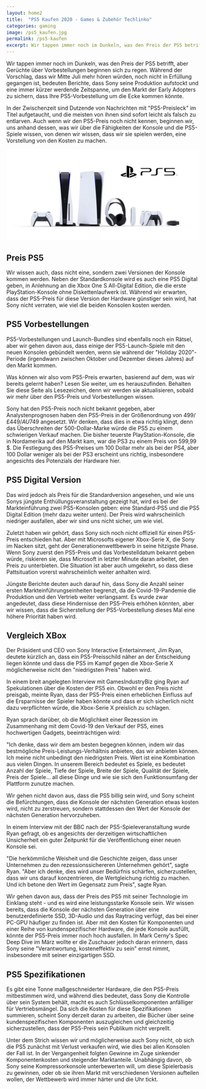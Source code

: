 ```yaml
---
layout: home2
title:  "PS5 Kaufen 2020 - Games & Zubehör Techlinko"
categories: gaming
image: /ps5_kaufen.jpg
permalink: /ps5-kaufen
excerpt: Wir tappen immer noch im Dunkeln, was den Preis der PS5 betrifft, aber Gerüchte über Vorbestellungen beginnen sich zu regen. Während der Vorschlag, dass wir Mitte Juli mehr hören würden, noch nicht in Erfüllung gegangen ist.
---
```


Wir tappen immer noch im Dunkeln, was den Preis der PS5 betrifft, aber Gerüchte über Vorbestellungen beginnen sich zu regen. Während der Vorschlag, dass wir Mitte Juli mehr hören würden, noch nicht in Erfüllung gegangen ist, bedeuten Berichte, dass Sony seine Produktion aufstockt und eine immer kürzer werdende Zeitspanne, um den Markt der Early Adopters zu sichern, dass Ihre PS5-Vorbestellung um die Ecke kommen könnte. 

In der Zwischenzeit sind Dutzende von Nachrichten mit "PS5-Preisleck" im Titel aufgetaucht, und die meisten von ihnen sind sofort leicht als falsch zu entlarven. Auch wenn wir den PS5-Preis noch nicht kennen, beginnen wir, uns anhand dessen, was wir über die Fähigkeiten der Konsole und die PS5-Spiele wissen, von denen wir wissen, dass wir sie spielen werden, eine Vorstellung von den Kosten zu machen.

<img src="/ps5_kaufen.jpg" alt="ps5 kaufen">

## Preis PS5    

Wir wissen auch, dass nicht eine, sondern zwei Versionen der Konsole kommen werden. Neben der Standardkonsole wird es auch eine PS5 Digital geben, in Anlehnung an die Xbox One S All-Digital Edition, die die erste PlayStation-Konsole ohne Diskettenlaufwerk ist. Während wir erwarten, dass der PS5-Preis für diese Version der Hardware günstiger sein wird, hat Sony nicht verraten, wie viel die beiden Konsolen kosten werden.

## PS5 Vorbestellungen

PS5-Vorbestellungen und Launch-Bundles sind ebenfalls noch ein Rätsel, aber wir gehen davon aus, dass einige der PS5-Launch-Spiele mit den neuen Konsolen gebündelt werden, wenn sie während der "Holiday 2020"-Periode (irgendwann zwischen Oktober und Dezember dieses Jahres) auf den Markt kommen. 

Was können wir also vom PS5-Preis erwarten, basierend auf dem, was wir bereits gelernt haben? Lesen Sie weiter, um es herauszufinden. Behalten Sie diese Seite als Lesezeichen, denn wir werden sie aktualisieren, sobald wir mehr über den PS5-Preis und Vorbestellungen wissen.

Sony hat den PS5-Preis noch nicht bekannt gegeben, aber Analystenprognosen haben den PS5-Preis in der Größenordnung von $499 / £449 / AU$749 angesetzt. Wir denken, dass dies in etwa richtig klingt, denn das Überschreiten der 500-Dollar-Marke würde die PS5 zu einem schwierigen Verkauf machen. Die bisher teuerste PlayStation-Konsole, die in Nordamerika auf den Markt kam, war die PS3 zu einem Preis von 599,99 $. Die Festlegung des PS5-Preises um 100 Dollar mehr als bei der PS4, aber 100 Dollar weniger als bei der PS3 erscheint uns richtig, insbesondere angesichts des Potenzials der Hardware hier.

## PS5 Digital Version

Das wird jedoch als Preis für die Standardversion angesehen, und wie uns Sonys jüngste Enthüllungsveranstaltung gezeigt hat, wird es bei der Markteinführung zwei PS5-Konsolen geben: eine Standard-PS5 und die PS5 Digital Edition (mehr dazu weiter unten). Der Preis wird wahrscheinlich niedriger ausfallen, aber wir sind uns nicht sicher, um wie viel. 

Zuletzt haben wir gehört, dass Sony sich noch nicht offiziell für einen PS5-Preis entschieden hat. Aber mit Microsofts eigener Xbox-Serie X, die Sony im Nacken sitzt, geht der Generationenwettbewerb in seine hitzigste Phase. Wenn Sony zuerst den PS5-Preis und das Vorbestelldatum bekannt geben würde, riskieren sie, dass Microsoft in letzter Minute daran arbeitet, den Preis zu unterbieten. Die Situation ist aber auch umgekehrt, so dass diese Pattsituation vorerst wahrscheinlich weiter anhalten wird.

Jüngste Berichte deuten auch darauf hin, dass Sony die Anzahl seiner ersten Markteinführungseinheiten begrenzt, da die Covid-19-Pandemie die Produktion und den Vertrieb weiter verlangsamt. Es wurde zwar angedeutet, dass diese Hindernisse den PS5-Preis erhöhen könnten, aber wir wissen, dass die Sicherstellung der PS5-Vorbestellung dieses Mal eine höhere Priorität haben wird.

## Vergleich XBox

Der Präsident und CEO von Sony Interactive Entertainment, Jim Ryan, deutete kürzlich an, dass ein PS5-Preisschild näher an der Entscheidung liegen könnte und dass die PS5 im Kampf gegen die Xbox-Serie X möglicherweise nicht den "niedrigsten Preis" haben wird.

In einem breit angelegten Interview mit GamesIndustryBiz ging Ryan auf Spekulationen über die Kosten der PS5 ein. Obwohl er den Preis nicht preisgab, meinte Ryan, dass der PS5-Preis einen erheblichen Einfluss auf die Ersparnisse der Spieler haben könnte und dass er sich sicherlich nicht dazu verpflichten würde, die Xbox-Serie X preislich zu schlagen.

Ryan sprach darüber, ob die Möglichkeit einer Rezession im Zusammenhang mit dem Covid-19 den Verkauf der PS5, eines hochwertigen Gadgets, beeinträchtigen wird:

"Ich denke, dass wir dem am besten begegnen können, indem wir das bestmögliche Preis-Leistungs-Verhältnis anbieten, das wir anbieten können. Ich meine nicht unbedingt den niedrigsten Preis. Wert ist eine Kombination aus vielen Dingen. In unserem Bereich bedeutet es Spiele, es bedeutet Anzahl der Spiele, Tiefe der Spiele, Breite der Spiele, Qualität der Spiele, Preis der Spiele... all diese Dinge und wie sie sich den Funktionsumfang der Plattform zunutze machen.

Wir gehen nicht davon aus, dass die PS5 billig sein wird, und Sony scheint die Befürchtungen, dass die Konsole der nächsten Generation etwas kosten wird, nicht zu zerstreuen, sondern stattdessen den Wert der Konsole der nächsten Generation hervorzuheben.

In einem Interview mit der BBC nach der PS5-Spieleveranstaltung wurde Ryan gefragt, ob es angesichts der derzeitigen wirtschaftlichen Unsicherheit ein guter Zeitpunkt für die Veröffentlichung einer neuen Konsole sei.

"Die herkömmliche Weisheit und die Geschichte zeigen, dass unser Unternehmen zu den rezessionssichereren Unternehmen gehört", sagte Ryan. "Aber ich denke, dies wird unser Bedürfnis schärfen, sicherzustellen, dass wir uns darauf konzentrieren, die Wertgleichung richtig zu machen. Und ich betone den Wert im Gegensatz zum Preis", sagte Ryan.

Wir gehen davon aus, dass der Preis des PS5 mit seiner Technologie im Einklang steht - und es wird eine leistungsstarke Konsole sein. Wir wissen bereits, dass die Konsole der nächsten Generation über eine benutzerdefinierte SSD, 3D-Audio und das Raytracing verfügt, das bei einer PC-GPU häufiger zu finden ist. Aber mit den Kosten für Komponenten und einer Reihe von kundenspezifischer Hardware, die jede Konsole ausfüllt, könnte der PS5-Preis immer noch hoch ausfallen. In Mark Cerny's Spec Deep Dive im März wollte er die Zuschauer jedoch daran erinnern, dass Sony seine "Verantwortung, kosteneffektiv zu sein" ernst nimmt, insbesondere mit seiner einzigartigen SSD.

## PS5 Spezifikationen

Es gibt eine Tonne maßgeschneiderter Hardware, die den PS5-Preis mitbestimmen wird, und während dies bedeutet, dass Sony die Kontrolle über sein System behält, macht es auch Schlüsselkomponenten anfälliger für Vertriebsmängel. Da sich die Kosten für diese Spezifikationen summieren, scheint Sony derzeit daran zu arbeiten, die Bücher über seine kundenspezifischen Komponenten auszugleichen und gleichzeitig sicherzustellen, dass der PS5-Preis sein Publikum nicht verprellt.

Unter dem Strich wissen wir und möglicherweise auch Sony nicht, ob sich die PS5 zunächst mit Verlust verkaufen wird, wie dies bei allen Konsolen der Fall ist. In der Vergangenheit folgten Gewinne im Zuge sinkender Komponentenkosten und steigender Marktanteile. Unabhängig davon, ob Sony seine Kompressorkonsole unterbewerten will, um diese Spielerbasis zu gewinnen, oder ob sie ihren Markt mit verschiedenen Versionen aufteilen wollen, der Wettbewerb wird immer härter und die Uhr tickt.





